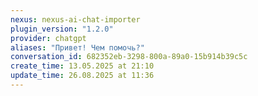 ```yaml
---
nexus: nexus-ai-chat-importer
plugin_version: "1.2.0"
provider: chatgpt
aliases: "Привет! Чем помочь?"
conversation_id: 682352eb-3298-800a-89a0-15b914b39c5c
create_time: 13.05.2025 at 21:10
update_time: 26.08.2025 at 11:36
---
```

